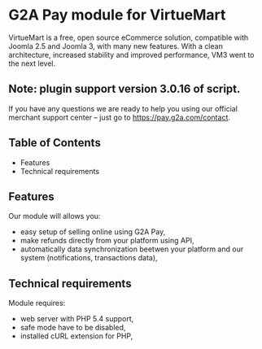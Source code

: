 # G2A Pay module for VirtueMart

VirtueMart is a free, open source eCommerce solution, compatible with Joomla 2.5 and Joomla 3, with many new features. With a clean architecture, increased stability and improved performance, VM3 went to the next level.

## Note: plugin support version 3.0.16 of script.

If you have any questions we are ready to help you using our official 
merchant support center – just go to https://pay.g2a.com/contact.

## Table of Contents

- Features
- Technical requirements

## Features

Our module will allows you:

- easy setup of selling online using G2A Pay,
- make refunds directly from your platform using API,
- automatically data synchronization beetwen your platform and our system (notifications, transactions data),

## Technical requirements

Module requires:

- web server with PHP 5.4 support,
- safe mode have to be disabled,
- installed cURL extension for PHP,
